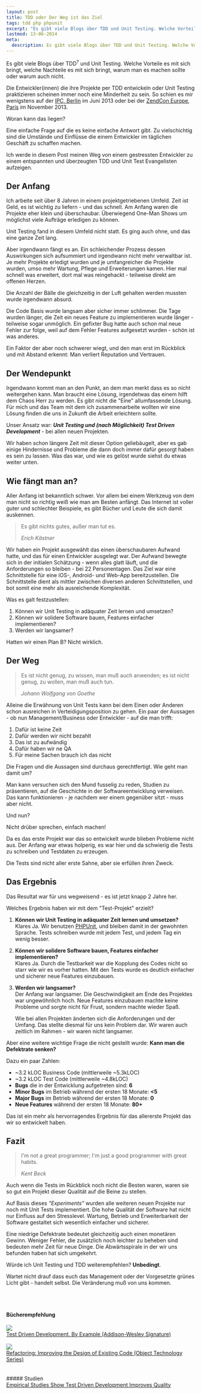 ```yaml
---
layout: post
title: TDD oder Der Weg ist das Ziel
tags: tdd php phpunit
excerpt: "Es gibt viele Blogs über TDD und Unit Testing. Welche Vorteile es mit sich bringt, welche Nachteile es mit sich bringt, warum man es machen sollte, oder warum auch nicht."
lastmod: 13-06-2014
meta:
  description: Es gibt viele Blogs über TDD und Unit Testing. Welche Vorteile es mit sich bringt, welche Nachteile es mit sich bringt, warum man es machen sollte, oder warum auch nicht. Das sind meine Erfahrungen mit PHP und PHPUnit.
---
```

Es gibt viele Blogs über <span class="info" title="Test Driven Development">TDD<sup>?</sup></span> und Unit Testing. Welche Vorteile es mit sich bringt, welche Nachteile es mit sich
bringt, warum man es machen sollte oder warum auch nicht.

Die Entwickler(innen) die ihre Projekte per TDD entwickeln oder Unit Testing praktizieren scheinen immer noch eine Minderheit
zu sein. So schien es mir wenigstens auf der <a href="http://phpconference.com">IPC, Berlin</a> im Juni 2013 oder bei der <a href="http://europe.zendcon.com/">ZendCon Europe, Paris</a> im November 2013.

<p class="personal-info">Woran kann das liegen?</p>

Eine einfache Frage auf die es keine einfache Antwort gibt. Zu vielschichtig sind die Umstände und Einflüsse die einem
Entwickler im täglichen Geschäft zu schaffen machen.

Ich werde in diesem Post meinen Weg von einem gestressten Entwickler zu einem entspannten und überzeugten TDD und Unit
Test Evangelisten aufzeigen.

## Der Anfang
Ich arbeite seit über 8 Jahren in einem projektgetriebenen Umfeld. Zeit ist Geld, es ist wichtig zu liefern - und das schnell.
Am Anfang waren die Projekte eher klein und überschaubar. Überwiegend One-Man Shows um möglichst viele Aufträge erledigen zu können.

Unit Testing fand in diesem Umfeld nicht statt. Es ging auch ohne, und das eine ganze Zeit lang.

Aber irgendwann fängt es an. Ein schleichender Prozess dessen Auswirkungen sich aufsummiert und irgendwann nicht mehr
verwaltbar ist. Je mehr Projekte erledigt wurden und je umfangreicher die Projekte wurden, umso mehr Wartung, Pflege und
Erweiterungen kamen. Hier mal schnell was erweitert, dort mal was reingehackt - teilweise direkt am offenen Herzen.

Die Anzahl der Bälle die gleichzeitig in der Luft gehalten werden mussten wurde irgendwann absurd.

Die Code Basis wurde langsam aber sicher immer schlimmer. Die Tage wurden länger, die Zeit ein neues Feature zu implementieren
wurde länger - teilweise sogar unmöglich. Ein gefixter Bug hatte auch schon mal neue Fehler zur folge, weil auf dem Fehler Features
aufgesetzt wurden - schön ist was anderes.

Ein Faktor der aber noch schwerer wiegt, und den man erst im Rückblick und mit Abstand erkennt: Man verliert Reputation und Vertrauen.

## Der Wendepunkt
Irgendwann kommt man an den Punkt, an dem man merkt dass es so nicht weitergehen kann. Man braucht eine Lösung, irgendetwas
das einem hilft dem Chaos Herr zu werden. Es gibt nicht die "Eine" allumfassende Lösung. Für mich und das Team mit
dem ich zusammenarbeite wollten wir eine Lösung finden die uns in Zukunft die Arbeit erleichtern sollte.

Unser Ansatz war: ___Unit Testing und (nach Möglichkeit) Test Driven Development___ - bei allen neuen Projekten.

Wir haben schon längere Zeit mit dieser Option geliebäugelt, aber es gab einige Hindernisse und Probleme die dann doch
immer dafür gesorgt haben es sein zu lassen. Was das war, und wie es gelöst wurde siehst du etwas weiter unten.

## Wie fängt man an?
Aller Anfang ist bekanntlich schwer. Vor allem bei einem Werkzeug von dem man nicht so richtig weiß wie man am Besten anfängt.
Das Internet ist voller guter und schlechter Beispiele, es gibt Bücher und Leute die sich damit auskennen.

<blockquote cite="Erich Kästner"><p>Es gibt nichts gutes, außer man tut es.</p><cite>Erich Kästner</cite></blockquote>

Wir haben ein Projekt ausgewählt das einen überschaubaren Aufwand hatte, und das für einen Entwickler ausgelegt war.
Der Aufwand bewegte sich in der initialen Schätzung - wenn alles glatt läuft, und die Anforderungen so bleiben - bei 22 Personentagen.
Das Ziel war eine Schnittstelle für eine iOS-, Android- und Web-App bereitzustellen. Die Schnittstelle dient als mittler
zwischen diversen anderen Schnittstellen, und bot somit eine mehr als ausreichende Komplexität.

Was es galt festzustellen:

1. Können wir Unit Testing in adäquater Zeit lernen und umsetzen?
2. Können wir solidere Software bauen, Features einfacher implementieren?
3. Werden wir langsamer?

Hatten wir einen Plan B? Nicht wirklich.

## Der Weg
<blockquote cite="Johann Wolfgang von Goethe"><p>Es ist nicht genug, zu wissen, man muß auch anwenden; es ist nicht genug, zu wollen, man muß auch tun.</p>
<cite>Johann Wolfgang von Goethe</cite></blockquote>

Alleine die Erwähnung von Unit Tests kann bei dem Einen oder Anderen schon ausreichen in Verteidigungsposition zu gehen.
Ein paar der Aussagen - ob nun Management/Business oder Entwickler - auf die man trifft:

1. Dafür ist keine Zeit
2. Dafür werden wir nicht bezahlt
3. Das ist zu aufwändig
4. Dafür haben wir ne QA
5. Für meine Sachen brauch ich das nicht

Die Fragen und die Aussagen sind durchaus gerechtfertigt. Wie geht man damit um?

Man kann versuchen sich den Mund fusselig zu reden, Studien zu präsentieren, auf die Geschichte in der Softwareentwicklung
verweisen. Das kann funktionieren - je nachdem wer einem gegenüber sitzt - muss aber nicht.

Und nun?

<p class="personal-info">Nicht drüber sprechen, einfach machen!</p>

Da es das erste Projekt war das so entwickelt wurde blieben Probleme nicht aus. Der Anfang war etwas holperig, es war hier
und da schwierig die Tests zu schreiben und Testdaten zu erzeugen.

Die Tests sind nicht aller erste Sahne, aber sie erfüllen ihren Zweck.

## Das Ergebnis
Das Resultat war für uns wegweisend - es ist jetzt knapp 2 Jahre her.

Welches Ergebnis haben wir mit dem "Test-Projekt" erzielt?

1. __Können wir Unit Testing in adäquater Zeit lernen und umsetzen?__  
   Klares Ja. Wir benutzen <a href="https://github.com/sebastianbergmann/phpunit/">PHPUnit</a>,
   und bleiben damit in der gewohnten Sprache.
   Tests schreiben wurde mit jedem Test, und jedem Tag ein wenig besser.

2. __Können wir solidere Software bauen, Features einfacher implementieren?__  
   Klares Ja. Durch die Testbarkeit war die Kopplung des Codes nicht so starr wie wir es vorher hatten. Mit den Tests wurde
   es deutlich einfacher und sicherer neue Features einzubauen.

3. __Werden wir langsamer?__  
   Der Anfang war langsamer. Die Geschwindigkeit am Ende des Projektes war ungewöhnlich hoch. Neue Features einzubauen machte keine Probleme und sorgte
   nicht für Frust, sondern machte wieder Spaß.

   Wie bei allen Projekten änderten sich die Anforderungen und der Umfang. Das stellte diesmal für uns kein Problem dar. Wir waren
   auch zeitlich im Rahmen - wir waren nicht langsamer.

Aber eine weitere wichtige Frage die nicht gestellt wurde: __Kann man die Defektrate senken?__

Dazu ein paar Zahlen:

- ~3.2 kLOC Business Code (mittlerweile ~5.3kLOC)
- ~3.2 kLOC Test Code (mittlerweile ~4.8kLOC)
- __Bugs__ die in der Entwicklung aufgetreten sind: __6__
- __Minor Bugs__ im Betrieb während der ersten 18 Monate: __&lt;5__
- __Major Bugs__ im Betrieb während der ersten 18 Monate: __0__
- __Neue Features__ während der ersten 18 Monate: __80+__

Das ist ein mehr als hervorragendes Ergebnis für das allererste Projekt das wir so entwickelt haben.

## Fazit
<blockquote cite="Kent Beck"><p>I'm not a great programmer; I'm just a good programmer with great habits.</p><cite>Kent Beck</cite></blockquote>

Auch wenn die Tests im Rückblick noch nicht die Besten waren, waren sie so gut ein Projekt dieser Qualität auf die Beine zu stellen.

Auf Basis dieses _"Experiments"_ wurden alle weiteren neuen Projekte nur noch mit Unit Tests implementiert. Die hohe Qualität
der Software hat nicht nur Einfluss auf den Stresslevel. Wartung, Betrieb und Erweiterbarkeit der Software gestaltet sich
wesentlich einfacher und sicherer.

Eine niedrige Defektrate bedeutet gleichzeitig auch einen monetären Gewinn. Weniger Fehler, die zusätzlich noch leichter
zu beheben sind bedeuten mehr Zeit für neue Dinge. Die Abwärtsspirale in der wir uns befunden haben hat sich umgekehrt.

Würde ich Unit Testing und TDD weiterempfehlen? __Unbedingt__.

Wartet nicht drauf dass euch das Management oder der Vorgesetzte grünes Licht gibt - handelt selbst. Die Veränderung muß von uns kommen.



<br />
<br />

<h4 class="book-recommendation">Bücherempfehlung</h4>
<div class="books">
<a href="http://www.amazon.de/gp/product/0321146530/ref=as_li_tf_il?ie=UTF8&camp=1638&creative=6742&creativeASIN=0321146530&linkCode=as2&tag=digigoodz-21"><img border="0" src="http://ws-eu.amazon-adsystem.com/widgets/q?_encoding=UTF8&ASIN=0321146530&Format=_SL110_&ID=AsinImage&MarketPlace=DE&ServiceVersion=20070822&WS=1&tag=digigoodz-21" ></a><img src="http://ir-de.amazon-adsystem.com/e/ir?t=digigoodz-21&l=as2&o=3&a=0321146530" width="1" height="1" border="0" alt="" style="border:none !important; margin:0px !important;" />
<br />
<a href="http://www.amazon.de/gp/product/0321146530/ref=as_li_tf_tl?ie=UTF8&camp=1638&creative=6742&creativeASIN=0321146530&linkCode=as2&tag=digigoodz-21">Test Driven Development. By Example (Addison-Wesley Signature)</a><img src="http://ir-de.amazon-adsystem.com/e/ir?t=digigoodz-21&l=as2&o=3&a=0321146530" width="1" height="1" border="0" alt="" style="border:none !important; margin:0px !important;" />
<br />
<br />
<a href="http://www.amazon.de/gp/product/0201485672/ref=as_li_tf_il?ie=UTF8&camp=1638&creative=6742&creativeASIN=0201485672&linkCode=as2&tag=digigoodz-21"><img border="0" src="http://ws-eu.amazon-adsystem.com/widgets/q?_encoding=UTF8&ASIN=0201485672&Format=_SL110_&ID=AsinImage&MarketPlace=DE&ServiceVersion=20070822&WS=1&tag=digigoodz-21" ></a><img src="http://ir-de.amazon-adsystem.com/e/ir?t=digigoodz-21&l=as2&o=3&a=0201485672" width="1" height="1" border="0" alt="" style="border:none !important; margin:0px !important;" />
<br />
<a href="http://www.amazon.de/gp/product/0201485672/ref=as_li_tf_tl?ie=UTF8&camp=1638&creative=6742&creativeASIN=0201485672&linkCode=as2&tag=digigoodz-21">Refactoring: Improving the Design of Existing Code (Object Technology Series)</a><img src="http://ir-de.amazon-adsystem.com/e/ir?t=digigoodz-21&l=as2&o=3&a=0201485672" width="1" height="1" border="0" alt="" style="border:none !important; margin:0px !important;" />
</div>
<br />
<br />
##### Studien
<div class="books">
<a href="http://www.infoq.com/news/2009/03/TDD-Improves-Quality">Empirical Studies Show Test Driven Development Improves Quality</a>
</div>

<br />